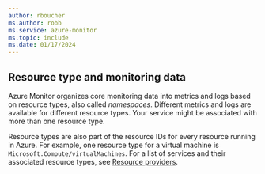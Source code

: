 ```yaml
---
author: rboucher
ms.author: robb
ms.service: azure-monitor
ms.topic: include
ms.date: 01/17/2024
---
```


## Resource type and monitoring data

Azure Monitor organizes core monitoring data into metrics and logs based on resource types, also called *namespaces*. Different metrics and logs are available for different resource types. Your service might be associated with more than one resource type.

Resource types are also part of the resource IDs for every resource running in Azure. For example, one resource type for a virtual machine is `Microsoft.Compute/virtualMachines`.  For a list of services and their associated resource types, see [Resource providers](/azure/azure-resource-manager/management/resource-providers-and-types).
